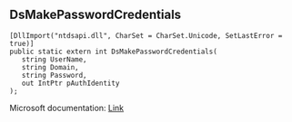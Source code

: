 ## DsMakePasswordCredentials

```
[DllImport("ntdsapi.dll", CharSet = CharSet.Unicode, SetLastError = true)]
public static extern int DsMakePasswordCredentials(
   string UserName,
   string Domain,
   string Password,
   out IntPtr pAuthIdentity
);
```

Microsoft documentation: [Link](https://docs.microsoft.com/en-us/windows/win32/api/ntdsapi/nf-ntdsapi-dsmakepasswordcredentialsw)
